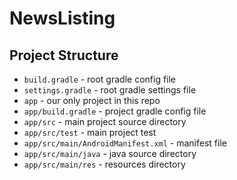 # NewsListing


## Project Structure

* `build.gradle` - root gradle config file
* `settings.gradle` - root gradle settings file
* `app` - our only project in this repo
* `app/build.gradle` - project gradle config file
* `app/src` - main project source directory
* `app/src/test` - main project test
* `app/src/main/AndroidManifest.xml` - manifest file
* `app/src/main/java` - java source directory
* `app/src/main/res` - resources directory
